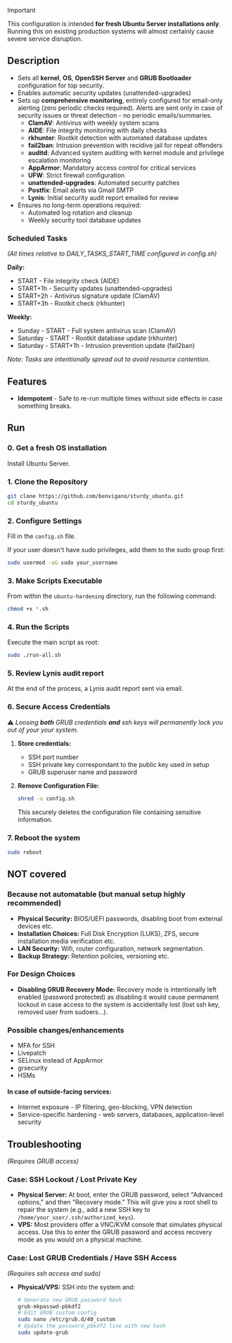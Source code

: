 > [!IMPORTANT] 
> This configuration is intended **for fresh Ubuntu Server installations only**. Running this on existing production systems will almost certainly cause severe service disruption.

## Description
- Sets all **kernel**, **OS**, **OpenSSH Server** and **GRUB Bootloader** configuration for top security.
- Enables automatic security updates (unattended-upgrades)
- Sets up **comprehensive monitoring**, entirely configured for email-only alerting (zero periodic checks required). Alerts are sent only in case of security issues or threat detection - no periodic emails/summaries.
  - **ClamAV**: Antivirus with weekly system scans
  - **AIDE**: File integrity monitoring with daily checks
  - **rkhunter**: Rootkit detection with automated database updates
  - **fail2ban**: Intrusion prevention with recidive jail for repeat offenders
  - **auditd**: Advanced system auditing with kernel module and privilege escalation monitoring
  - **AppArmor**: Mandatory access control for critical services
  - **UFW**: Strict firewall configuration
  - **unattended-upgrades**: Automated security patches
  - **Postfix**: Email alerts via Gmail SMTP
  - **Lynis**: Initial security audit report emailed for review
- Ensures no long-term operations required:
  - Automated log rotation and cleanup
  - Weekly security tool database updates

### Scheduled Tasks
*(All times relative to DAILY_TASKS_START_TIME configured in config.sh)*

**Daily:**
- START      - File integrity check (AIDE)
- START+1h   - Security updates (unattended-upgrades)
- START+2h   - Antivirus signature update (ClamAV)
- START+3h   - Rootkit check (rkhunter)

**Weekly:**
- Sunday   - START      - Full system antivirus scan (ClamAV)
- Saturday - START      - Rootkit database update (rkhunter)
- Saturday - START+1h   - Intrusion prevention update (fail2ban)

*Note: Tasks are intentionally spread out to avoid resource contention.*

## Features
-   **Idempotent** - Safe to re-run multiple times without side effects in case something breaks.


## Run

### 0. Get a fresh OS installation
Install Ubuntu Server.

### 1. Clone the Repository
```bash
git clone https://github.com/benvigano/sturdy_ubuntu.git
cd sturdy_ubuntu
```

### 2. Configure Settings

Fill in the `config.sh` file.

If your user doesn't have sudo privileges, add them to the sudo group first:
```bash
sudo usermod -aG sudo your_username
```

### 3. Make Scripts Executable

From within the `ubuntu-hardening` directory, run the following command:

```bash
chmod +x *.sh
```

### 4. Run the Scripts

Execute the main script as root:

```bash
sudo ./run-all.sh
```

### 5. Review Lynis audit report
At the end of the process, a Lynis audit report sent via email.

### 6. Secure Access Credentials

⚠️ *Loosing **both** GRUB credentials **and** ssh keys will permanently lock you out of your your system.*

1. **Store credentials:**
   - SSH port number
   - SSH private key correspondant to the public key used in setup
   - GRUB superuser name and password

2. **Remove Configuration File:**
   ```bash
   shred -u config.sh
   ```
   This securely deletes the configuration file containing sensitive information.

### 7. Reboot the system

```bash
sudo reboot
```


## NOT covered

### Because not automatable (but manual setup **highly  recommended**)
- **Physical Security:** BIOS/UEFI passwords, disabling boot from external devices etc.
- **Installation Choices:** Full Disk Encryption (LUKS), ZFS, secure installation media verification etc.
- **LAN Security:** Wifi, router configuration, network segmentation.
- **Backup Strategy:** Retention policies, versioning etc.

### For Design Choices
- **Disabling GRUB Recovery Mode:** Recovery mode is intentionally left enabled (password protected) as disabling it would cause permanent lockout in case access to the system is accidentally lost (lost ssh key, removed user from sudoers...).

### Possible changes/enhancements
- MFA for SSH
- Livepatch
- SELinux instead of AppArmor
- grsecurity
- HSMs
#### In case of **outside-facing services**:
- Internet exposure - IP filtering, geo-blocking, VPN detection
- Service-specific hardening - web servers, databases, application-level security

## Troubleshooting
*(Requires GRUB access)*
### Case: SSH Lockout / Lost Private Key
-   **Physical Server:** At boot, enter the GRUB password, select "Advanced options," and then "Recovery mode." This will give you a root shell to repair the system (e.g., add a new SSH key to `/home/your_user/.ssh/authorized_keys`).
-   **VPS:** Most providers offer a VNC/KVM console that simulates physical access. Use this to enter the GRUB password and access recovery mode as you would on a physical machine.

### Case: Lost GRUB Credentials / Have SSH Access
*(Requires ssh access and sudo)*
-   **Physical/VPS:** SSH into the system and:
    ```bash
    # Generate new GRUB password hash
    grub-mkpasswd-pbkdf2
    # Edit GRUB custom config
    sudo nano /etc/grub.d/40_custom
    # Update the password_pbkdf2 line with new hash
    sudo update-grub
    ```
